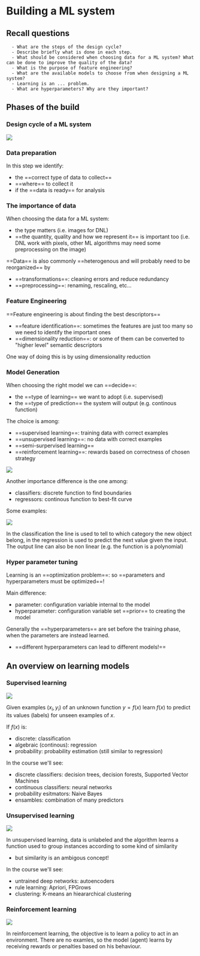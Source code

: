# Building a ML system

## Recall questions
      - What are the steps of the design cycle?
      - Describe briefly what is done in each step.
      - What should be considered when choosing data for a ML system? What can be done to improve the quality of the data?
      - What is the purpose of feature engineering?
      - What are the available models to choose from when designing a ML system?
      - Learning is an ... problem. 
      - What are hyperparameters? Why are they important?

## Phases of the build

### Design cycle of a ML system

![](../../../static/ML/designML.png)

### Data preparation

In this step we identify:
- the ==correct type of data to collect==
- ==where== to collect it
- if the ==data is ready== for analysis

### The importance of data

When choosing the data for a ML system:
- the type matters (i.e. images for DNL)
- ==the quantity, quality and how we represent it== is important too (i.e. DNL work with pixels, other ML algorithms may need some preprocessing on the image)

==Data== is also commonly ==heterogenous and will probably need to be reorganized== by
- ==transformations==: cleaning errors and reduce redundancy
- ==preprocessing==: renaming, rescaling, etc...


### Feature Engineering

==Feature engineering is about finding the best descriptors==
- ==feature identification==: sometimes the features are just too many so we need to identify the important ones
- ==dimensionality reduction==: or some of them can be converted to "higher level" semantic descriptors

One way of doing this is by using dimensionality reduction

### Model Generation

When choosing the right model we can ==decide==:
- the ==type of learning== we want to adopt (i.e. supervised)
- the ==type of prediction== the system will output (e.g. continous function)

The choice is among:
- ==supervised learning==: training data with correct examples
- ==unsupervised learning==: no data with correct examples
- ==semi-surpervised learning==
- ==reinforcement learning==: rewards based on correctness of chosen strategy

![](../../../static/ML/learningTypes.png)

Another importance difference is the one among:
- classifiers: discrete function to find boundaries
- regressors: continous function to best-fit curve

Some examples:

![](../../../static/ML/classreg.png)

In the classification the line is used to tell to which category the new object belong, in the regression
is used to predict the next value given the input. The output line can also be non linear (e.g. the function is a polynomial)


### Hyper parameter tuning

Learning is an ==optimization problem==: so ==parameters and hyperparameters must be optimized==!

Main difference:
- parameter: configuration variable internal to the model
- hyperparameter: configuration variable set ==prior== to creating the model

Generally the ==hyperparameters== are set before the training phase, when the parameters are instead learned.
- ==different hyperparameters can lead to different models!==

## An overview on learning models

### Supervised learning

![](../../../static/ML/supWF.png)

Given examples ($x_i,y_i$) of an unknown function $y = f(x)$ learn $f(x)$ to predict its values (labels)
for unseen examples of $x$.

If $f(x)$ is:
- discrete: classification
- algebraic (continous): regression
- probability: probability estimation (still similar to regression)

In the course we'll see:
- discrete classifiers: decision trees, decision forests, Supported Vector Machines
- continuous classifiers: neural networks
- probability esitmators: Naive Bayes
- ensambles: combination of many predictors

### Unsupervised learning

![](../../../static/ML/unsupWF.png)

In unsupervised learning, data is unlabeled and the algorithm learns a function used to group instances according to some kind of similarity
- but similarity is an ambigous concept!

In the course we'll see:
- untrained deep networks: autoencoders
- rule learning: Apriori, FPGrows
- clustering: K-means an hieararchical clustering


### Reinforcement learning

![](../../../static/ML/renfWL.png)

In reinforcement learning, the objective is to learn a policy to act in an environment. There are no examles,
so the model (agent) learns by receiving rewards or penalties based on his behaviour.